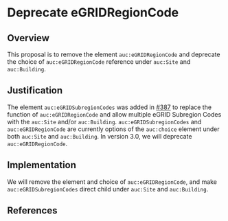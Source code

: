 # Deprecate eGRIDRegionCode

## Overview

This proposal is to remove the element `auc:eGRIDRegionCode` and deprecate the choice of `auc:eGRIDRegionCode` reference under `auc:Site` and `auc:Building`.

## Justification

The element `auc:eGRIDSubregionCodes` was added in [#387](https://github.com/BuildingSync/schema/pull/387) to replace the function of `auc:eGRIDRegionCode` and allow multiple eGRID Subregion Codes with the `auc:Site` and/or `auc:Building`. `auc:eGRIDSubregionCodes` and `auc:eGRIDRegionCode` are currently options of the `auc:choice` element under both `auc:Site` and `auc:Building`. In version 3.0, we will deprecate `auc:eGRIDRegionCode`.

## Implementation

 We will remove the element and choice of `auc:eGRIDRegionCode`, and make `auc:eGRIDSubregionCodes` direct child under `auc:Site` and `auc:Building`.

## References

